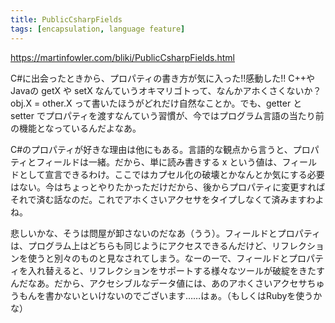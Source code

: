 ```yaml
---
title: PublicCsharpFields
tags: [encapsulation, language feature]
---
```


https://martinfowler.com/bliki/PublicCsharpFields.html

C#に出会ったときから、プロパティの書き方が気に入った!!感動した!! C++やJavaの getX や setX なんていうオキマリゴトって、なんかアホくさくないか？  obj.X = other.X って書いたほうがどれだけ自然なことか。でも、getter と setter でプロパティを渡すなんていう習慣が、今ではプログラム言語の当たり前の機能となっているんだよなあ。

C#のプロパティが好きな理由は他にもある。言語的な観点から言うと、プロパティとフィールドは一緒。だから、単に読み書きする x という値は、フィールドとして宣言できるわけ。ここではカプセル化の破壊とかなんとか気にする必要はない。今はちょっとやりたかっただけだから、後からプロパティに変更すればそれで済む話なのだ。これでアホくさいアクセサをタイプしなくて済みますわよね。

悲しいかな、そうは問屋が卸さないのだなあ（うう）。フィールドとプロパティは、プログラム上はどちらも同じようにアクセスできるんだけど、リフレクションを使うと別々のものと見なされてしまう。なーのーで、フィールドとプロパティを入れ替えると、リフレクションをサポートする様々なツールが破綻をきたすんだなあ。だから、アクセシブルなデータ値には、あのアホくさいアクセサちゅうもんを書かないといけないのでございます……はぁ。（もしくはRubyを使うかな）

